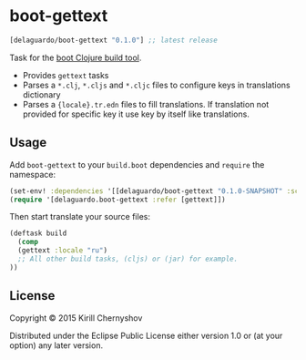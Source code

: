# boot-gettext

[](dependency)
```clojure
[delaguardo/boot-gettext "0.1.0"] ;; latest release
```
[](/dependency)

Task for the [boot Clojure build tool][1].

* Provides `gettext` tasks
* Parses a `*.clj`, `*.cljs` and `*.cljc` files to configure keys in translations dictionary
* Parses a `{locale}.tr.edn` files to fill translations. If translation not provided for specific key it use key by itself like translations.

## Usage

Add `boot-gettext` to your `build.boot` dependencies and `require` the namespace:

```clj
(set-env! :dependencies '[[delaguardo/boot-gettext "0.1.0-SNAPSHOT" :scope "test"]])
(require '[delaguardo.boot-gettext :refer [gettext]])
```

Then start translate your source files:

```clj
(deftask build
  (comp
  (gettext :locale "ru")
  ;; All other build tasks, (cljs) or (jar) for example.
))
```

## License

Copyright © 2015 Kirill Chernyshov

Distributed under the Eclipse Public License either version 1.0 or (at
your option) any later version.

[1]: https://github.com/boot-clj/boot
